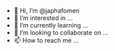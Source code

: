 - 👋 Hi, I’m @japhafomen
- 👀 I’m interested in ...
- 🌱 I’m currently learning ...
- 💞️ I’m looking to collaborate on ...
- 📫 How to reach me ...

<!---
japhafomen/japhafomen is a ✨ special ✨ repository because its `README.md` (this file) appears on your GitHub profile.
You can click the Preview link to take a look at your changes.
--->
